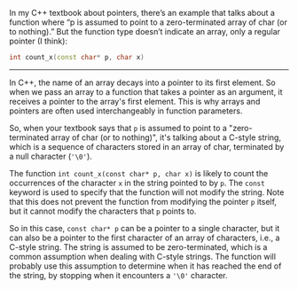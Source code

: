 In my C++ textbook about pointers, there’s an example that talks about a
function where “p is assumed to point to a zero-terminated array of char (or to
nothing).” But the function type doesn’t indicate an array, only a regular
pointer (I think):

```cpp
int count_x(const char* p, char x)
```

---

In C++, the name of an array decays into a pointer to its first element. So when
we pass an array to a function that takes a pointer as an argument, it receives
a pointer to the array's first element. This is why arrays and pointers are
often used interchangeably in function parameters.

So, when your textbook says that `p` is assumed to point to a "zero-terminated
array of char (or to nothing)", it's talking about a C-style string, which is a
sequence of characters stored in an array of char, terminated by a null
character (`'\0'`).

The function `int count_x(const char* p, char x)` is likely to count the
occurrences of the character `x` in the string pointed to by `p`. The `const`
keyword is used to specify that the function will not modify the string. Note
that this does not prevent the function from modifying the pointer `p` itself,
but it cannot modify the characters that `p` points to.

So in this case, `const char* p` can be a pointer to a single character, but it
can also be a pointer to the first character of an array of characters, i.e., a
C-style string. The string is assumed to be zero-terminated, which is a common
assumption when dealing with C-style strings. The function will probably use
this assumption to determine when it has reached the end of the string, by
stopping when it encounters a `'\0'` character.
